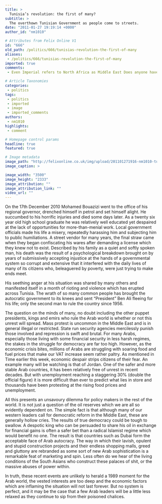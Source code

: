 ```yaml
---
title: >
  Tunisia’s revolution: the first of many?
subtitle: >
  The overthown Tunisian Government as people come to streets.
date: "2011-01-27 19:19:14 +0000"
author_id: "nm1010"

# Attributes from Felix Online V1
id: "666"
old_path: /politics/666/tunisias-revolution-the-first-of-many
aliases:
 - /politics/666/tunisias-revolution-the-first-of-many
imported: true
comments:
 - Even Imperial refers to North Africa as Middle East Does anyone have a map of the continents

# Article Taxonomies
categories:
 - politics
tags:
 - politics
 - imported
 - image
 - imported_comments
authors:
 - nm1010
highlights:
 - comment

# Homepage control params
headline: true
featured: true

# Image metadata
image_path: "http://felixonline.co.uk/img/upload/201101271916-nm1010-tunisia.jpg"
image_caption: >

image_width: "3500"
image_height: "2333"
image_attribution: ""
image_attribution_link: ""
video_url: ""
---
```


On the 17th December 2010 Mohamed Bouazizi went to the office of his regional governor, drenched himself in petrol and set himself alight. He succumbed to his horrific injuries and died some days later. As a twenty six year old high school graduate he was relatively well educated yet despaired at the lack of opportunities for more-than-menial work. Local government officials made his life a misery, repeatedly harassing him and subjecting him to public humiliations. A street vendor for many years, the final straw came when they began confiscating his wares after demanding a license which they knew not to exist. Described by his family as a quiet and softly spoken man, his death was the result of a psychological breakdown brought on by years of submissively accepting injustice at the hands of a governmental system so corrupt and extensive that it interfered with the daily lives of many of its citizens who, beleaguered by poverty, were just trying to make ends meet.

His seething anger at his situation was shared by many others and manifested itself in a month of rioting and violence which has erupted across Tunisia. The wrath of so many common people has brought the autocratic government to its knees and sent “President” Ben Ali fleeing for his life; only the second man to rule the country since 1956.

The question on the minds of many, no doubt including the other puppet presidents, kings and emirs who rule the Arab world is whether or not this unrest will spread. Mass protest is uncommon in the Middle East and is in general illegal or restricted. State run security agencies mercilessly punish those involved and repression is swift and brutal. For many Arabs, especially those living with some financial security in less harsh regimes, the stakes in the struggle for democracy are far too high. However, as the economic crisis bites, millions of Arabs are struggling with soaring food and fuel prices that make our VAT increase seem rather paltry. As mentioned in Time earlier this week, economic despair strips citizens of their fear. An example many will be watching is that of Jordan. One of the safer and more stable Arab countries, it has been relatively free of unrest in recent decades. But with unemployment reaching a staggering 30% (double the official figure) it is more difficult than ever to predict what lies in store and thousands have been protesting at the rising food prices and unemployment.

All this presents an unsavoury dilemma for policy makers in the rest of the world. It is not just a question of the oil reserves which we are all so evidently dependent on. The simple fact is that although many of our western leaders call for democratic reform in the Middle East, these are generally hollow cries. The results of true democracy could be tough to swallow. A despotic king who can be persuaded to share his oil in exchange for financial gains is often a safer bet than a radical Islamist regime which would benefit no one. The result is that countries such as Dubai form the acceptable face of Arab autocracy. The way in which their lavish, opulent and stupid construction projects and their endless shopping malls, greed and gluttony are rebranded as some sort of new Arab sophistication is a remarkable feat of marketing and spin. Less often do we hear of the living conditions of the South Asians who construct these palaces of shit, or the massive abuses of power within.

In truth, these recent events are unlikely to herald a 1989 moment for the Arab world, the vested interests are too deep and the economic factors which are inflaming the situation will not last forever. But no system is perfect, and it may be the case that a few Arab leaders will be a little less relaxed as they continue to sip from their poisoned chalices.
